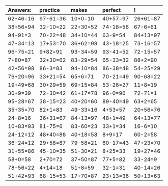 | Answers: | practice | makes | perfect | ! |
| :--- | :--- | :--- | :--- | :--- |
| 62-46=16 | 97-61=36 | 10+0=10 | 40+57=97 | 26+61=87 | 
| 38+56=94 | 32-10=22 | 22+30=52 | 74-18=56 | 67-6=61 | 
| 94-91=3 | 70-22=48 | 34+10=44 | 63-9=54 | 84+13=97 | 
| 47-34=13 | 17+53=70 | 36+62=98 | 43-18=25 | 73-16=57 | 
| 96-75=21 | 9+82=91 | 93-34=59 | 93-41=52 | 72-15=57 | 
| 7+80=87 | 32+30=62 | 83-29=54 | 65-33=32 | 88+2=90 | 
| 42+56=98 | 86-3=83 | 94-10=84 | 86-38=48 | 54-25=29 | 
| 76+20=96 | 33+21=54 | 65+6=71 | 70-21=49 | 90-68=22 | 
| 19+49=68 | 30+29=59 | 69+15=84 | 53-26=27 | 11+8=19 | 
| 30+9=39 | 72-30=42 | 61+17=78 | 96-0=96 | 72-71=1 | 
| 95-28=67 | 38-15=23 | 40+20=60 | 89-40=49 | 63+2=65 | 
| 35+35=70 | 82+1=83 | 49-33=16 | 4+53=57 | 20+56=76 | 
| 24-8=16 | 36+31=67 | 84+13=97 | 48+1=49 | 64+13=77 | 
| 10+83=93 | 81-75=6 | 83-60=23 | 33+1=34 | 16-6=10 | 
| 24-12=12 | 48+40=88 | 40+18=58 | 8+9=17 | 60-2=58 | 
| 36-24=12 | 29+58=87 | 79-58=21 | 60-17=43 | 47+23=70 | 
| 31+55=86 | 45-10=35 | 51-30=21 | 8+25=33 | 19+27=46 | 
| 58+0=58 | 2+70=72 | 37+50=87 | 77+5=82 | 33-24=9 | 
| 78-56=22 | 4+14=18 | 51+8=59 | 32-1=31 | 40-14=26 | 
| 51+42=93 | 68-15=53 | 17+70=87 | 23+13=36 | 50+13=63 | 
